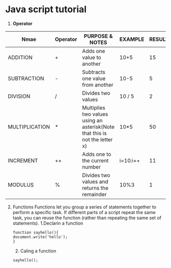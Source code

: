 # Java script tutorial

1. **Operator**

Nmae|Operator|PURPOSE & NOTES |EXAMPLE|RESULT
--- | --- | ---| --- | --- | 
ADDITION|+|Adds one value to another  |10+5|15
SUBTRACTION|-|Subtracts one value from another  |10-5|5
DIVISION|/|Divides two values  |10 / 5 |2
MULTIPLICATION|*|Multiplies two values using an asterisk(Note that this is not the letter x)  |10*5|50
INCREMENT|++|Adds one to the current number  |i=10:i++|11
MODULUS|%|Divides two values and returns the remainder |10%3|1





2. Functions
Functions let you group a series of statements together to perform a
specific task. If different parts of a script repeat the same task, you can
reuse the function (rather than repeating the same set of statements). 
   1.Declarin a function
   ```
   function sayhello(){
   document.write('hello');
   }
   ```
   2. Caling a function
   ```
   sayhello();
   ```

